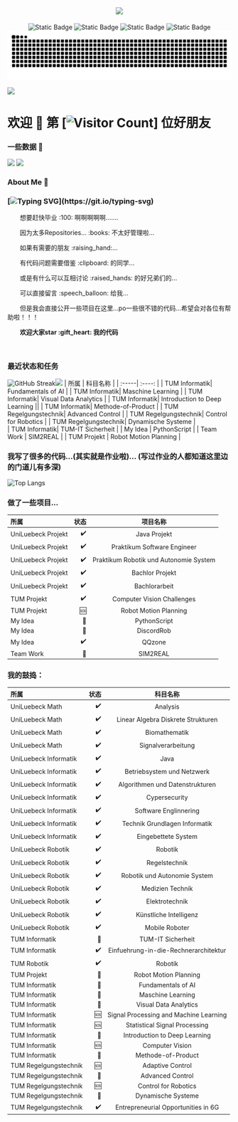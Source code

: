 <div align="center">

  <!-- knock code pictures 敲代码的图片 -->
  <picture>
    <source media="(prefers-color-scheme: dark)" srcset="https://cdn.jsdelivr.net/gh/sun0225SUN/sun0225SUN/assets/images/coding.gif" />
    <source media="(prefers-color-scheme: light)" srcset="https://cdn.jsdelivr.net/gh/sun0225SUN/sun0225SUN/assets/images/developer.svg" height="225px" />
    <img src="https://cdn.jsdelivr.net/gh/sun0225SUN/sun0225SUN/assets/images/coding.gif" />
  </picture>

  <!-- for beauty 留个空行好看点 -->
  <div>&nbsp;</div>


<!-- profile logo 个人资料徽标 -->
  <div>
   <img alt="Static Badge" src="https://img.shields.io/badge/Uni_luebeck-TU_Munich-Munich?logoColor=green">
   <img alt="Static Badge" src="https://img.shields.io/badge/Student-Informatiker-1?logoColor=green&labelColor=purple&color=yellow">
   <img alt="Static Badge" src="https://img.shields.io/badge/Mashine_Learning-Deep_Learning-3?logoColor=green&labelColor=orange&color=blue">
   <img alt="Static Badge" src="https://img.shields.io/badge/Robtics-AI-1?logoColor=green&labelColor=red&color=black">
  </div>

<!-- Snake Code Contribution Map 贪吃蛇代码贡献图 -->
<picture>
  <source media="(prefers-color-scheme: dark)" srcset="https://raw.githubusercontent.com/Euzil/Euzil/output/github-contribution-grid-snake-dark.svg">
  <source media="(prefers-color-scheme: light)" srcset="https://raw.githubusercontent.com/Euzil/Euzil/output/github-contribution-grid-snake.svg">
  <img alt="github contribution grid snake animation" src="https://raw.githubusercontent.com/Euzil/Euzil/output/github-contribution-grid-snake.svg">
</picture>

</div>

![](url)
# 欢迎 :wave: 第 [![Visitor Count](https://profile-counter.glitch.me/Euzil/count.svg)] 位好朋友  
### 一些数据 :floppy_disk: 
![](https://stats.justsong.cn/api/leetcode?username=Euzil&cn=true&theme=tokyonight)
![](https://stats.justsong.cn/api/bilibili/?id=515516716&cn=true&theme=blue-green)  
### About Me :runner:
### [![Typing SVG](https://readme-typing-svg.herokuapp.com?font=Fira+Code&size=30&duration=4000&pause=10&color=BC20F7&center=true&vCenter=true&width=435&lines=%E8%87%AA%E7%94%B1%E6%87%92%E6%95%A3...;%E4%B8%8D%E7%88%B1%E5%AD%A6%E4%B9%A0...;%E6%91%86%E7%83%82%E7%AC%AC%E4%B8%80%E5%90%8D...;%E5%B9%B2%E9%A5%AD%E5%B0%8F%E8%83%BD%E6%89%8B...;%E5%B9%B2%E5%95%A5%E5%95%A5%E4%B8%8D%E8%A1%8C...)](https://git.io/typing-svg)  
<p>&emsp;&emsp;想要赶快毕业 :100: 啊啊啊啊啊.......</p>
<p>&emsp;&emsp;因为太多Repositories... :books: 不太好管理啦...</p>
<p>&emsp;&emsp;如果有需要的朋友 :raising_hand:...</p>  
<p>&emsp;&emsp;有代码问题需要借鉴 :clipboard: 的同学...</p>  
<p>&emsp;&emsp;或是有什么可以互相讨论 :raised_hands: 的好兄弟们的... </p>   
<p>&emsp;&emsp;可以直接留言 :speech_balloon: 给我...</p>
<p>&emsp;&emsp;但是我会直接公开一些项目在这里...po一些很不错的代码...希望会对各位有帮助啦！！！</p>
<p>&emsp;&emsp;<strong>欢迎大家star :gift_heart: 我的代码</strong></p>


  <!-- for beauty 留个空行好看点 -->
  <div>&nbsp;</div>

</td></tr>

<tr><td>
  
### 最近状态和任务
![GitHub Streak](https://streak-stats.demolab.com/?user=Euzil)![](https://github-readme-stats.vercel.app/api?username=Euzil&show_icons=true&theme=transparent)
| 所属 |  科目名称 |
| :-----|  :----: |
| TUM Informatik| Fundamentals of AI |
| TUM Informatik| Maschine Learning |
| TUM Informatik| Visual Data Analytics |
| TUM Informatik| Introduction to Deep Learning ||
| TUM Informatik| Methode-of-Product |
| TUM Regelgungstechnik| Advanced Control |
| TUM Regelgungstechnik| Control for Robotics |
| TUM Regelgungstechnik| Dynamische Systeme |  
| TUM Informatik| TUM-IT Sicherheit |
| My Idea | PythonScript |
| Team Work | SIM2REAL |
| TUM Projekt | Robot Motion Planning |

### 我写了很多的代码...(其实就是作业啦)... (写过作业的人都知道这里边的门道儿有多深)  
![Top Langs](https://github-readme-stats.vercel.app/api/top-langs/?username=Euzil&layout=compact&theme=tokyonight)  
### 做了一些项目...
| 所属 | 状态 | 项目名称 |
| :-----| ----: | :----: |
| UniLuebeck Projekt|:heavy_check_mark:| Java Projekt |
| UniLuebeck Projekt|:heavy_check_mark:| Praktikum Software Engineer |
| UniLuebeck Projekt|:heavy_check_mark:| Praktikum Robotik und Autonomie System |
| UniLuebeck Projekt|:heavy_check_mark:| Bachlor Projekt |
| UniLuebeck Projekt|:heavy_check_mark:| Bachlorarbeit |
| TUM Projekt|:heavy_check_mark:| Computer Vision Challenges|  
| TUM Projekt | :sos: | Robot Motion Planning |
| My Idea |  :green_book: | PythonScript |
| My Idea |  :green_book: | DiscordRob |
| My Idea |  :heavy_check_mark: | QQzone |
| Team Work |  :green_book: | SIM2REAL |

### 我的鼓捣：
| 所属 | 状态 | 科目名称 |
| :-----| ----: | :----: |
| UniLuebeck Math |:heavy_check_mark:| Analysis |
| UniLuebeck Math |:heavy_check_mark:| Linear Algebra Diskrete Strukturen |
| UniLuebeck Math |:heavy_check_mark:| Biomathematik |
| UniLuebeck Math |:heavy_check_mark:| Signalverarbeitung |
| UniLuebeck Informatik|:heavy_check_mark:| Java |
| UniLuebeck Informatik|:heavy_check_mark:| Betriebsystem und Netzwerk |
| UniLuebeck Informatik|:heavy_check_mark:| Algorithmen und Datenstrukturen |
| UniLuebeck Informatik|:heavy_check_mark:| Cypersecurity |
| UniLuebeck Informatik|:heavy_check_mark:| Software Englinnering |
| UniLuebeck Informatik|:heavy_check_mark:| Technik Grundlagen Informatik |
| UniLuebeck Informatik|:heavy_check_mark:| Eingebettete System |
| UniLuebeck Robotik|:heavy_check_mark:| Robotik |
| UniLuebeck Robotik|:heavy_check_mark:| Regelstechnik |
| UniLuebeck Robotik|:heavy_check_mark:| Robotik und Autonomie System |
| UniLuebeck Robotik|:heavy_check_mark:| Medizien Technik |
| UniLuebeck Robotik|:heavy_check_mark:| Elektrotechnik |
| UniLuebeck Robotik|:heavy_check_mark:| Künstliche Intelligenz |
| UniLuebeck Robotik|:heavy_check_mark:| Mobile Roboter |
| TUM Informatik| :green_book: | TUM-IT Sicherheit |
| TUM Informatik| :heavy_check_mark: | Einfuehrung-in-die-Rechnerarchitektur |
| TUM Robotik| :heavy_check_mark: | Robotik |
| TUM Projekt | :green_book:| Robot Motion Planning |
| TUM Informatik| :green_book: | Fundamentals of AI |
| TUM Informatik| :green_book: | Maschine Learning |
| TUM Informatik| :green_book: | Visual Data Analytics |
| TUM Informatik|:sos:| Signal Processing and Machine Learning |
| TUM Informatik|:sos:| Statistical Signal Processing |
| TUM Informatik| :green_book: | Introduction to Deep Learning |
| TUM Informatik|:sos:| Computer Vision |
| TUM Informatik| :green_book: | Methode-of-Product |
| TUM Regelgungstechnik|:sos:| Adaptive Control |
| TUM Regelgungstechnik| :green_book: | Advanced Control |
| TUM Regelgungstechnik|:sos:| Control for Robotics |
| TUM Regelgungstechnik| :green_book: | Dynamische Systeme |
| TUM Regelgungstechnik| :heavy_check_mark: | Entrepreneurial Opportunities in 6G |  
